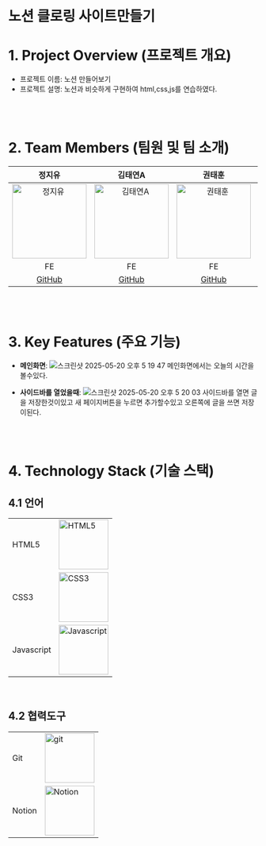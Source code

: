 # 노션 클로링 사이트만들기

# 1. Project Overview (프로젝트 개요)
- 프로젝트 이름: 노션 만들어보기
- 프로젝트 설명: 노션과 비슷하게 구현하여 html,css,js를 연습하였다.

<br/>
<br/>

# 2. Team Members (팀원 및 팀 소개)
| 정지유 | 김태연A | 권태훈 | 이민지 | 이교은 |
|:------:|:------:|:------:|:------:|:------:|
| <img src="https://avatars.githubusercontent.com/u/86185120?v=4" alt="정지유" width="150"> | <img src="https://avatars.githubusercontent.com/u/89635061?v=4" alt="김태연A" width="150"> | <img src="https://avatars.githubusercontent.com/u/56614716?v=4" alt="권태훈" width="150"> | <img src="https://avatars.githubusercontent.com/u/175625606?v=4" alt="이민지" width="150"> | <img src="https://avatars.githubusercontent.com/u/101385806?v=4" alt="이교은" width="150"> |
| FE | FE | FE | FE | FE |
| [GitHub](https://github.com/JINJIYU23) | [GitHub](https://github.com/TYss00) | [GitHub](https://github.com/KwonTaeHun00) | [GitHub](https://github.com/mjlee38) | [GitHub](https://github.com/kyoeun01) |

<br/>
<br/>

# 3. Key Features (주요 기능)
- **메인화면**:
![스크린샷 2025-05-20 오후 5 19 47](https://github.com/user-attachments/assets/71c5a0d9-48e1-4524-b376-de0c52b039ff)
메인화면에서는 오늘의 시간을 볼수있다.

- **사이드바를 열었을때**:
![스크린샷 2025-05-20 오후 5 20 03](https://github.com/user-attachments/assets/19940716-c479-4510-b8c8-2a35eb0a064a)
사이드바를 열면 글을 저장한것이있고 새 페이지버튼을 누르면 추가할수있고 오른쪽에 글을 쓰면 저장이된다.

<br/>
<br/>

# 4. Technology Stack (기술 스택)
## 4.1 언어
|  |  |
|-----------------|-----------------|
| HTML5    |<img src="https://github.com/user-attachments/assets/2e122e74-a28b-4ce7-aff6-382959216d31" alt="HTML5" width="100">| 
| CSS3    |   <img src="https://github.com/user-attachments/assets/c531b03d-55a3-40bf-9195-9ff8c4688f13" alt="CSS3" width="100">|
| Javascript    |  <img src="https://github.com/user-attachments/assets/4a7d7074-8c71-48b4-8652-7431477669d1" alt="Javascript" width="100"> | 

<br/>

## 4.2 협력도구
|  |  |
|-----------------|-----------------|
| Git    |  <img src="https://github.com/user-attachments/assets/483abc38-ed4d-487c-b43a-3963b33430e6" alt="git" width="100">    |
| Notion    |  <img src="https://github.com/user-attachments/assets/34141eb9-deca-416a-a83f-ff9543cc2f9a" alt="Notion" width="100">    |

<br/>
